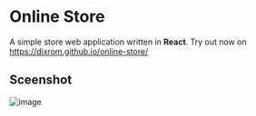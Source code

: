 # Online Store
A simple store web application written in **React**. Try out now on <https://dixrom.github.io/online-store/>
## Sceenshot
![image](https://cdn.discordapp.com/attachments/574907131363590174/998589228256596118/unknown.png)
